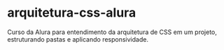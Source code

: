 # arquitetura-css-alura
Curso da Alura para entendimento da arquitetura de CSS em um projeto, estruturando pastas e aplicando responsividade.

